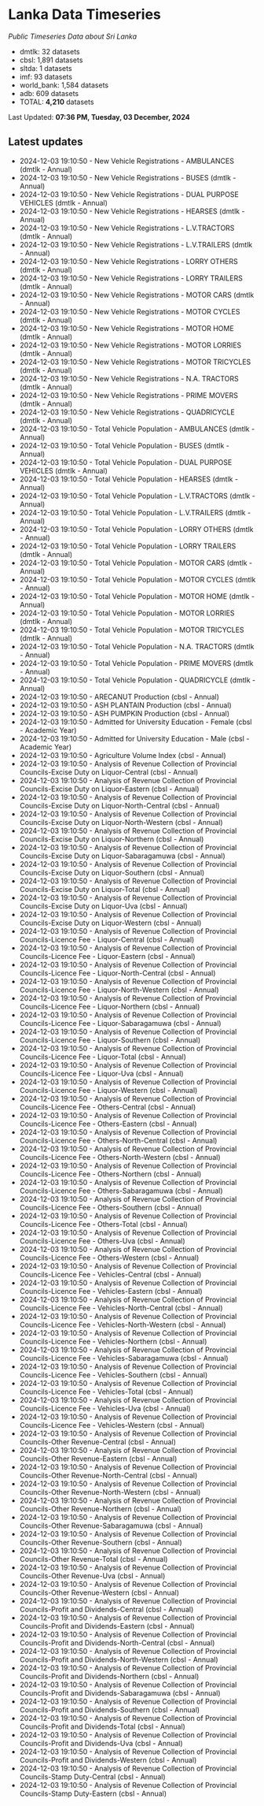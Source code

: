 # Lanka Data Timeseries
*Public Timeseries Data about Sri Lanka*

* dmtlk: 32 datasets
* cbsl: 1,891 datasets
* sltda: 1 datasets
* imf: 93 datasets
* world_bank: 1,584 datasets
* adb: 609 datasets
* TOTAL: **4,210** datasets

Last Updated: **07:36 PM, Tuesday, 03 December, 2024**

## Latest updates

* 2024-12-03 19:10:50 - New Vehicle Registrations - AMBULANCES (dmtlk - Annual)
* 2024-12-03 19:10:50 - New Vehicle Registrations - BUSES (dmtlk - Annual)
* 2024-12-03 19:10:50 - New Vehicle Registrations - DUAL PURPOSE VEHICLES (dmtlk - Annual)
* 2024-12-03 19:10:50 - New Vehicle Registrations - HEARSES (dmtlk - Annual)
* 2024-12-03 19:10:50 - New Vehicle Registrations - L.V.TRACTORS (dmtlk - Annual)
* 2024-12-03 19:10:50 - New Vehicle Registrations - L.V.TRAILERS (dmtlk - Annual)
* 2024-12-03 19:10:50 - New Vehicle Registrations - LORRY OTHERS (dmtlk - Annual)
* 2024-12-03 19:10:50 - New Vehicle Registrations - LORRY TRAILERS (dmtlk - Annual)
* 2024-12-03 19:10:50 - New Vehicle Registrations - MOTOR CARS (dmtlk - Annual)
* 2024-12-03 19:10:50 - New Vehicle Registrations - MOTOR CYCLES (dmtlk - Annual)
* 2024-12-03 19:10:50 - New Vehicle Registrations - MOTOR HOME (dmtlk - Annual)
* 2024-12-03 19:10:50 - New Vehicle Registrations - MOTOR LORRIES (dmtlk - Annual)
* 2024-12-03 19:10:50 - New Vehicle Registrations - MOTOR TRICYCLES (dmtlk - Annual)
* 2024-12-03 19:10:50 - New Vehicle Registrations - N.A. TRACTORS (dmtlk - Annual)
* 2024-12-03 19:10:50 - New Vehicle Registrations - PRIME MOVERS (dmtlk - Annual)
* 2024-12-03 19:10:50 - New Vehicle Registrations - QUADRICYCLE (dmtlk - Annual)
* 2024-12-03 19:10:50 - Total Vehicle Population - AMBULANCES (dmtlk - Annual)
* 2024-12-03 19:10:50 - Total Vehicle Population - BUSES (dmtlk - Annual)
* 2024-12-03 19:10:50 - Total Vehicle Population - DUAL PURPOSE VEHICLES (dmtlk - Annual)
* 2024-12-03 19:10:50 - Total Vehicle Population - HEARSES (dmtlk - Annual)
* 2024-12-03 19:10:50 - Total Vehicle Population - L.V.TRACTORS (dmtlk - Annual)
* 2024-12-03 19:10:50 - Total Vehicle Population - L.V.TRAILERS (dmtlk - Annual)
* 2024-12-03 19:10:50 - Total Vehicle Population - LORRY OTHERS (dmtlk - Annual)
* 2024-12-03 19:10:50 - Total Vehicle Population - LORRY TRAILERS (dmtlk - Annual)
* 2024-12-03 19:10:50 - Total Vehicle Population - MOTOR CARS (dmtlk - Annual)
* 2024-12-03 19:10:50 - Total Vehicle Population - MOTOR CYCLES (dmtlk - Annual)
* 2024-12-03 19:10:50 - Total Vehicle Population - MOTOR HOME (dmtlk - Annual)
* 2024-12-03 19:10:50 - Total Vehicle Population - MOTOR LORRIES (dmtlk - Annual)
* 2024-12-03 19:10:50 - Total Vehicle Population - MOTOR TRICYCLES (dmtlk - Annual)
* 2024-12-03 19:10:50 - Total Vehicle Population - N.A. TRACTORS (dmtlk - Annual)
* 2024-12-03 19:10:50 - Total Vehicle Population - PRIME MOVERS (dmtlk - Annual)
* 2024-12-03 19:10:50 - Total Vehicle Population - QUADRICYCLE (dmtlk - Annual)
* 2024-12-03 19:10:50 - ARECANUT Production (cbsl - Annual)
* 2024-12-03 19:10:50 - ASH PLANTAIN Production (cbsl - Annual)
* 2024-12-03 19:10:50 - ASH PUMPKIN Production (cbsl - Annual)
* 2024-12-03 19:10:50 - Admitted for University Education - Female (cbsl - Academic Year)
* 2024-12-03 19:10:50 - Admitted for University Education - Male (cbsl - Academic Year)
* 2024-12-03 19:10:50 - Agriculture Volume Index (cbsl - Annual)
* 2024-12-03 19:10:50 - Analysis of Revenue Collection of Provincial Councils-Excise Duty on Liquor-Central (cbsl - Annual)
* 2024-12-03 19:10:50 - Analysis of Revenue Collection of Provincial Councils-Excise Duty on Liquor-Eastern (cbsl - Annual)
* 2024-12-03 19:10:50 - Analysis of Revenue Collection of Provincial Councils-Excise Duty on Liquor-North-Central (cbsl - Annual)
* 2024-12-03 19:10:50 - Analysis of Revenue Collection of Provincial Councils-Excise Duty on Liquor-North-Western (cbsl - Annual)
* 2024-12-03 19:10:50 - Analysis of Revenue Collection of Provincial Councils-Excise Duty on Liquor-Northern (cbsl - Annual)
* 2024-12-03 19:10:50 - Analysis of Revenue Collection of Provincial Councils-Excise Duty on Liquor-Sabaragamuwa (cbsl - Annual)
* 2024-12-03 19:10:50 - Analysis of Revenue Collection of Provincial Councils-Excise Duty on Liquor-Southern (cbsl - Annual)
* 2024-12-03 19:10:50 - Analysis of Revenue Collection of Provincial Councils-Excise Duty on Liquor-Total (cbsl - Annual)
* 2024-12-03 19:10:50 - Analysis of Revenue Collection of Provincial Councils-Excise Duty on Liquor-Uva (cbsl - Annual)
* 2024-12-03 19:10:50 - Analysis of Revenue Collection of Provincial Councils-Excise Duty on Liquor-Western (cbsl - Annual)
* 2024-12-03 19:10:50 - Analysis of Revenue Collection of Provincial Councils-Licence Fee - Liquor-Central (cbsl - Annual)
* 2024-12-03 19:10:50 - Analysis of Revenue Collection of Provincial Councils-Licence Fee - Liquor-Eastern (cbsl - Annual)
* 2024-12-03 19:10:50 - Analysis of Revenue Collection of Provincial Councils-Licence Fee - Liquor-North-Central (cbsl - Annual)
* 2024-12-03 19:10:50 - Analysis of Revenue Collection of Provincial Councils-Licence Fee - Liquor-North-Western (cbsl - Annual)
* 2024-12-03 19:10:50 - Analysis of Revenue Collection of Provincial Councils-Licence Fee - Liquor-Northern (cbsl - Annual)
* 2024-12-03 19:10:50 - Analysis of Revenue Collection of Provincial Councils-Licence Fee - Liquor-Sabaragamuwa (cbsl - Annual)
* 2024-12-03 19:10:50 - Analysis of Revenue Collection of Provincial Councils-Licence Fee - Liquor-Southern (cbsl - Annual)
* 2024-12-03 19:10:50 - Analysis of Revenue Collection of Provincial Councils-Licence Fee - Liquor-Total (cbsl - Annual)
* 2024-12-03 19:10:50 - Analysis of Revenue Collection of Provincial Councils-Licence Fee - Liquor-Uva (cbsl - Annual)
* 2024-12-03 19:10:50 - Analysis of Revenue Collection of Provincial Councils-Licence Fee - Liquor-Western (cbsl - Annual)
* 2024-12-03 19:10:50 - Analysis of Revenue Collection of Provincial Councils-Licence Fee - Others-Central (cbsl - Annual)
* 2024-12-03 19:10:50 - Analysis of Revenue Collection of Provincial Councils-Licence Fee - Others-Eastern (cbsl - Annual)
* 2024-12-03 19:10:50 - Analysis of Revenue Collection of Provincial Councils-Licence Fee - Others-North-Central (cbsl - Annual)
* 2024-12-03 19:10:50 - Analysis of Revenue Collection of Provincial Councils-Licence Fee - Others-North-Western (cbsl - Annual)
* 2024-12-03 19:10:50 - Analysis of Revenue Collection of Provincial Councils-Licence Fee - Others-Northern (cbsl - Annual)
* 2024-12-03 19:10:50 - Analysis of Revenue Collection of Provincial Councils-Licence Fee - Others-Sabaragamuwa (cbsl - Annual)
* 2024-12-03 19:10:50 - Analysis of Revenue Collection of Provincial Councils-Licence Fee - Others-Southern (cbsl - Annual)
* 2024-12-03 19:10:50 - Analysis of Revenue Collection of Provincial Councils-Licence Fee - Others-Total (cbsl - Annual)
* 2024-12-03 19:10:50 - Analysis of Revenue Collection of Provincial Councils-Licence Fee - Others-Uva (cbsl - Annual)
* 2024-12-03 19:10:50 - Analysis of Revenue Collection of Provincial Councils-Licence Fee - Others-Western (cbsl - Annual)
* 2024-12-03 19:10:50 - Analysis of Revenue Collection of Provincial Councils-Licence Fee - Vehicles-Central (cbsl - Annual)
* 2024-12-03 19:10:50 - Analysis of Revenue Collection of Provincial Councils-Licence Fee - Vehicles-Eastern (cbsl - Annual)
* 2024-12-03 19:10:50 - Analysis of Revenue Collection of Provincial Councils-Licence Fee - Vehicles-North-Central (cbsl - Annual)
* 2024-12-03 19:10:50 - Analysis of Revenue Collection of Provincial Councils-Licence Fee - Vehicles-North-Western (cbsl - Annual)
* 2024-12-03 19:10:50 - Analysis of Revenue Collection of Provincial Councils-Licence Fee - Vehicles-Northern (cbsl - Annual)
* 2024-12-03 19:10:50 - Analysis of Revenue Collection of Provincial Councils-Licence Fee - Vehicles-Sabaragamuwa (cbsl - Annual)
* 2024-12-03 19:10:50 - Analysis of Revenue Collection of Provincial Councils-Licence Fee - Vehicles-Southern (cbsl - Annual)
* 2024-12-03 19:10:50 - Analysis of Revenue Collection of Provincial Councils-Licence Fee - Vehicles-Total (cbsl - Annual)
* 2024-12-03 19:10:50 - Analysis of Revenue Collection of Provincial Councils-Licence Fee - Vehicles-Uva (cbsl - Annual)
* 2024-12-03 19:10:50 - Analysis of Revenue Collection of Provincial Councils-Licence Fee - Vehicles-Western (cbsl - Annual)
* 2024-12-03 19:10:50 - Analysis of Revenue Collection of Provincial Councils-Other Revenue-Central (cbsl - Annual)
* 2024-12-03 19:10:50 - Analysis of Revenue Collection of Provincial Councils-Other Revenue-Eastern (cbsl - Annual)
* 2024-12-03 19:10:50 - Analysis of Revenue Collection of Provincial Councils-Other Revenue-North-Central (cbsl - Annual)
* 2024-12-03 19:10:50 - Analysis of Revenue Collection of Provincial Councils-Other Revenue-North-Western (cbsl - Annual)
* 2024-12-03 19:10:50 - Analysis of Revenue Collection of Provincial Councils-Other Revenue-Northern (cbsl - Annual)
* 2024-12-03 19:10:50 - Analysis of Revenue Collection of Provincial Councils-Other Revenue-Sabaragamuwa (cbsl - Annual)
* 2024-12-03 19:10:50 - Analysis of Revenue Collection of Provincial Councils-Other Revenue-Southern (cbsl - Annual)
* 2024-12-03 19:10:50 - Analysis of Revenue Collection of Provincial Councils-Other Revenue-Total (cbsl - Annual)
* 2024-12-03 19:10:50 - Analysis of Revenue Collection of Provincial Councils-Other Revenue-Uva (cbsl - Annual)
* 2024-12-03 19:10:50 - Analysis of Revenue Collection of Provincial Councils-Other Revenue-Western (cbsl - Annual)
* 2024-12-03 19:10:50 - Analysis of Revenue Collection of Provincial Councils-Profit and Dividends-Central (cbsl - Annual)
* 2024-12-03 19:10:50 - Analysis of Revenue Collection of Provincial Councils-Profit and Dividends-Eastern (cbsl - Annual)
* 2024-12-03 19:10:50 - Analysis of Revenue Collection of Provincial Councils-Profit and Dividends-North-Central (cbsl - Annual)
* 2024-12-03 19:10:50 - Analysis of Revenue Collection of Provincial Councils-Profit and Dividends-North-Western (cbsl - Annual)
* 2024-12-03 19:10:50 - Analysis of Revenue Collection of Provincial Councils-Profit and Dividends-Northern (cbsl - Annual)
* 2024-12-03 19:10:50 - Analysis of Revenue Collection of Provincial Councils-Profit and Dividends-Sabaragamuwa (cbsl - Annual)
* 2024-12-03 19:10:50 - Analysis of Revenue Collection of Provincial Councils-Profit and Dividends-Southern (cbsl - Annual)
* 2024-12-03 19:10:50 - Analysis of Revenue Collection of Provincial Councils-Profit and Dividends-Total (cbsl - Annual)
* 2024-12-03 19:10:50 - Analysis of Revenue Collection of Provincial Councils-Profit and Dividends-Uva (cbsl - Annual)
* 2024-12-03 19:10:50 - Analysis of Revenue Collection of Provincial Councils-Profit and Dividends-Western (cbsl - Annual)
* 2024-12-03 19:10:50 - Analysis of Revenue Collection of Provincial Councils-Stamp Duty-Central (cbsl - Annual)
* 2024-12-03 19:10:50 - Analysis of Revenue Collection of Provincial Councils-Stamp Duty-Eastern (cbsl - Annual)